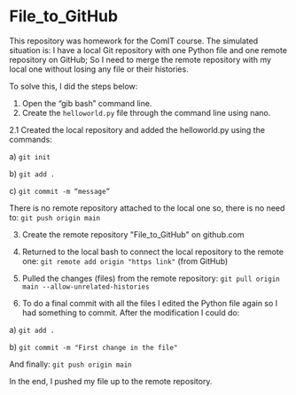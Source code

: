 # File_to_GitHub

This repository was homework for the ComIT course. The simulated situation is: I have a local Git repository with one Python file and one remote repository on GitHub; So I need to merge the remote repository with my local one without losing any file or their histories.

To solve this, I did the steps below:

  1. Open the “gib bash” command line.
  2. Create the `helloworld.py` file through the command line using nano.
  
  2.1 Created the local repository and added the helloworld.py using the commands:

  a) `git init`

  b) `git add .`

  c) `git commit -m “message”`

There is no remote repository attached to the local one so, there is no need to: `git push origin main`

  3. Create the remote repository "File_to_GitHub" on github.com

  4. Returned to the local bash to connect the local repository to the remote one: `git remote add origin "https link"` (from GitHub)

  5. Pulled the changes (files) from the remote repository: `git pull origin main --allow-unrelated-histories`

  6. To do a final commit with all the files I edited the Python file again so I had something to commit. After the modification I could do:

  a) `git add .`

  b) `git commit -m "First change in the file"`

And finally: `git push origin main`

In the end, I pushed my file up to the remote repository.
